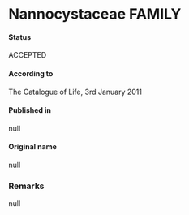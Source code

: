 Nannocystaceae FAMILY
=======

#### Status
ACCEPTED

#### According to
The Catalogue of Life, 3rd January 2011

#### Published in
null

#### Original name
null

### Remarks
null